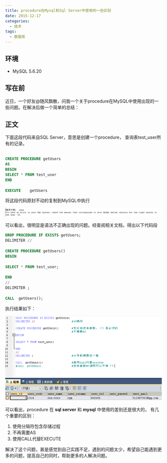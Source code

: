 ```yaml
---
title: procedure在Mysql和Sql Server中使用的一些区别
date: 2015-12-17
categories:
  - 技术
tags: 
  - 数据库
---
```


## 环境
    
- MySQL 5.6.20

## 写在前

近日，一个好友@随风飘散，问我一个关于procedure在MySQL中使用出现的一些问题。在解决后做一个简单的总结：

## 正文

下面这段代码来自SQL Server，意思是创建一个procedure， 查询表test_user所有的记录。

```sql

CREATE PROCEDURE getUsers
AS
BEGIN
SELECT * FROM test_user
END

EXECUTE    getUsers
```

将这段代码原封不动的复制到MySQL中执行

![](/images/20151217113258531.jpg)

可以看出，很明显是语法不正确出现的问题。经查阅相关文档，得出以下代码段

```sql
DROP PROCEDURE IF EXISTS getUsers;
DELIMITER //

CREATE PROCEDURE getUsers()
BEGIN

SELECT * FROM test_user;

END
//
DELIMITER ;

CALL  getUsers();
```

执行结果如下：

![](/images/20151217120502176.jpg)

可以看出，procedure 在 **sql server** 和 **mysql** 中使用的差别还是很大的， 有几个重要的区别：


1. 使用分隔符包含存储过程
2. 不再需要AS
3. 使用CALL代替EXECUTE

解决了这个问题，甚是感觉到自己实践不足，遇到的问题太少，希望自己能遇到更多的问题，提高自己的同时，帮助更多的人解决问题。